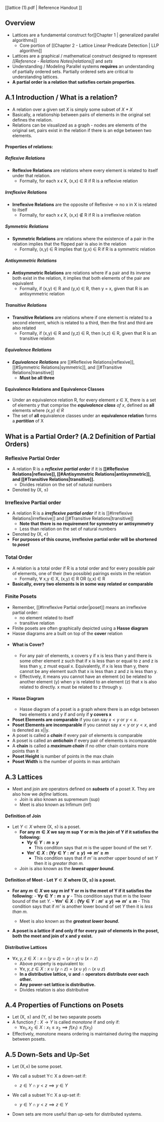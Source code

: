 
[[lattice (1).pdf | Reference Handout ]]


## Overview
- Lattices are a fundamental construct for[[Chapter 1 | generalized parallel algorithms]]
	- Core portion of [[Chapter 2 - Lattice Linear Predicate Detection | LLP algorithm]]
- Lattices are a graphical / mathematical construct designed to represent *[[Reference - Relations Notes|relations]]* and *sets*
- Understanding / Modeling Parallel systems **requires** an understanding of partially ordered sets. Partially ordered sets are critical to understanding lattices.
- **A partial order is a relation that satisfies certain properties**.
## A.1 Introduction / What is a relation?

- A relation over a given set *X* is simply some subset of *X \* X*
- Basically, a relationship between pairs of elements in the original set defines the relation.
- Relations can be visualized as a graph - nodes are elements of the original set, pairs exist in the relation if there is an edge between two elements.
#### Properties of relations:
##### Reflexive Relations
- **Reflexive Relations** are relations where every element is related to itself under that relation.
	- Formally, for each x $\epsilon$ X, (x,x) $\in$ R if R is a reflexive relation
##### Irreflexive Relations
- **Irreflexive Relations** are the opposite of Reflexive -> no x in X is related to itself
	- Formally, for each x $\epsilon$ X, (x,x) $\not \in$ R if R is a irreflexive relation
##### Symmetric Relations
- **Symmetric Relations** are relations where the existence of a pair in the relation implies that the flipped pair is also in the relation
	- Formally, (x,y) $\in$ R implies that (y,x) $\in$ R if R is a symmetric relation
##### Antisymmetric Relations
- **Antisymmetric Relations** are relations where if a pair and its inverse both exist in the relation, it implies that both elements of the pair are equivalent
	- Formally, if (x,y) $\in$ R and (y,x) $\in$ R, then y = x, given that R is an antisymmetric relation
##### Transitive Relations
- **Transitive Relations** are relations where if one element is related to a second element, which is related to a third, then the first and third are also related
	- Formally, if (x,y) $\in$ R and (y,z) $\in$ R, then (x,z) $\in$ R, given that R is an transitive relation
##### Equivalence Relations
- ***Equivalence Relations*** are [[#Reflexive Relations|reflexive]], [[#Symmetric Relations|symmetric]], and [[#Transitive Relations|transitive]]
	- **Must be all three**
#### Equivalence Relations and Equivalence Classes
- Under an equivalence relation R, for every element *x* $\in$ X, there is a set of elements *y* that comprise the ***equivalence class** of x*, defined as **all** elements where *(x,y) $\in$ R*
- The set of **all** equivalence classes under an **equivalence relation** forms a ***partition*** of X
## What is a Partial Order? (A.2 Definition of Partial Orders)
### Reflexive Partial Order
- A relation R is a ***reflexive partial order*** if it is **[[#Reflexive Relations|reflexive]], [[#Antisymmetric Relations|antisymmetric]], and [[#Transitive Relations|transitive]].**
	- Divides relation on the set of natural numbers
- Denoted by (X, $\leq$)
### Irreflexive Partial order
- A relation R is a ***irreflexive partial order*** if it is [[#Irreflexive Relations|irreflexive]] and [[#Transitive Relations|transitive]]
	- **Note that there is no requirement for symmetry or antisymmetry** 
	- Less than relation on the set of natural numbers 
- Denoted by (X, $<$)
- **For purposes of this course, irreflexive partial order will be shortened to *poset***

### Total Order
- A relation is a total order if R is a total order and for every possible pair of elements, one of their (two possible) pairings exists in the relation
	- Formally, $\forall$ x,y $\in$ X, (x,y) $\in$ R OR (y,x) $\in$ R 
- **Basically, every two elements is in some way related or comparable**

### Finite Posets
- Remember, [[#Irreflexive Partial order|poset]] means an irreflexive partial order: 
	- no element related to itself
	- transitive relation
- FInite posets are often graphically depicted using a **Hasse diagram**
- Hasse diagrams are a built on top of the **cover** relation
- #### What is Cover?
	- For any pair of elements, x covers y if x is less than y and there is some other element z such that if x is less than or equal to z and z is less than y, z must equal x. Equivalently, if x is less than y, there cannot be any element such that x is less than z and z is less than y.
	- Effectively, it means you cannot have an element (x) be related to another element (y) when y is related to an element (z) that x is also related to directly. x must be related to z through y.   
- #### Hasse Diagram
	- Hasse diagram of a poset is a graph where there is an edge between two elements x and y if and only if **y covers x**
- **Poset Elements are comparable** if you can say $x < y$ or $y < x$. 
- **Poset Elements are incomparable** if you cannot say $x < y$ or $y < x$, and is denoted as x||y.
- A poset is called a ***chain*** if every pair of elements is comparable
- A poset is called an ***antichain*** if every pair of elements is incomparable
- A **chain** is called a ***maximum chain*** if no other chain contains more points than it
- **Poset Height** is number of points in the max chain
- **Poset Width** is the number of points in max antichain

## A.3 Lattices

- Meet and join are operators defined on ***subsets*** of a poset X. They are also how we *define* lattices.
	- Join is also known as supremeum (sup)
	- Meet is also known as Infimum (inf)
#### Definition of Join
- Let $Y \subset X$ where (X, $\leq$) is a poset. 
	- **For any $m \in X$ we say m sup Y or m is the join of Y if it satisfies the following:**
		- **$\forall y \in Y: m\geq y$**
			- This condition says that *m* is the upper bound of the set *Y*.
		- **$\forall m' \in X: (\forall y \in Y: m' \geq y) \implies m' \geq m$**
			- This condition says that if *m'* is another upper bound of set *Y* then it is *greater than m.*  
	- Join is also known as the ***lowest upper bound.***
#### Definition of Meet	-  Let $Y \subset X$ where (X, $\leq$) is a poset. 
- **For any $m \in X$ we say m inf Y or m is the meet of Y if it satisfies the following:**
		- **$\forall y \in Y: m\leq y$**
			- This condition says that *m* is the lower bound of the set *Y.*
		- **$\forall m' \in X: (\forall y \in Y: m' \leq y) \implies m' \leq m$**
			- This condition says that if *m'* is another lower bound of set *Y* then it is *less than m.*
	- Meet is also known as the ***greatest lower bound.***
	
- **A poset is a lattice if and only if for every pair of elements in the poset, both the meet and join of x and y exist.**
#### Distributive Lattices
- $\forall x,y,z \in X: x \cap (y \cup z) = (x\cap y)\cup(x\cap z)$
	- Above property is equivalent to:
	- $\forall x,y,z \in X: x\cup(y\cap z) = (x\cup y)\cap(x\cup z)$
	- **In a distributive lattice, $\cup$ and $\cap$ operators distribute over each other.**
	- **Any power-set lattice is distributive.**
	- Divides relation is also distributive

## A.4 Properties of Functions on Posets
- Let (X, $\leq$) and (Y, $\leq$) be two separate posets
- A function $f: X \to Y$ is called *monotone* if and only if:
	- $\forall x_1,x_2 \in X: x_1 \leq x_2 \implies f(x_1) \leq f(x_2)$
- Effectively, monotone means ordering is maintained during the mapping between posets.

## A.5 Down-Sets and Up-Set
- Let (X,$\leq$) be some poset. 
- We call a subset Y$\subset$ X a down-set if:
	- $z \in Y \cap y < z \implies y \in Y$
- We call a subset Y$\subset$ X a up-set if:
	- $y \in Y \cap y < z \implies z \in Y$

- Down sets are more useful than up-sets for distributed systems.